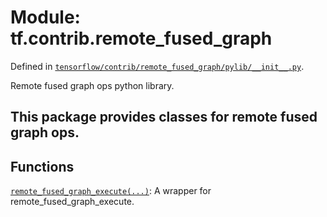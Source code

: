 <div itemscope itemtype="http://developers.google.com/ReferenceObject">
<meta itemprop="name" content="tf.contrib.remote_fused_graph" />
<meta itemprop="path" content="Stable" />
</div>

# Module: tf.contrib.remote_fused_graph



Defined in [`tensorflow/contrib/remote_fused_graph/pylib/__init__.py`](https://www.tensorflow.org/code/tensorflow/contrib/remote_fused_graph/pylib/__init__.py).

Remote fused graph ops python library.

## This package provides classes for remote fused graph ops.

## Functions

[`remote_fused_graph_execute(...)`](../../tf/contrib/remote_fused_graph/remote_fused_graph_execute.md): A wrapper for remote_fused_graph_execute.

